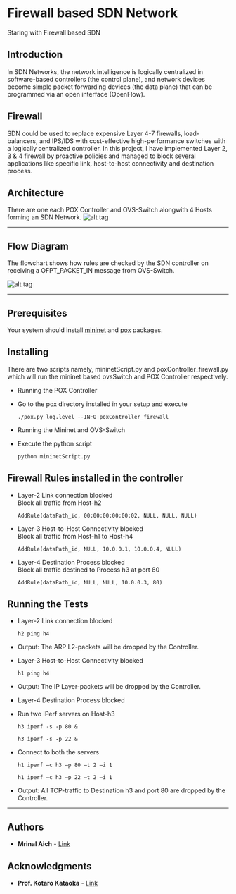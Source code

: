 # Firewall based SDN Network
Staring with Firewall based SDN

## Introduction
In SDN Networks, the network intelligence is logically centralized in software-based controllers (the control plane), and network devices become simple packet forwarding devices (the data plane) that can be programmed via an open interface (OpenFlow).

## Firewall
SDN could be used to replace expensive Layer 4-7 firewalls, load-balancers, and IPS/IDS with cost-effective high-performance switches with a logically centralized controller.
In this project, I have implemented Layer 2, 3 & 4 firewall by proactive policies and managed to block several applications like specific link, host-to-host connectivity and destination process.

## Architecture
There are one each POX Controller and OVS-Switch alongwith 4 Hosts forming an SDN Network.
![alt tag](https://github.com/MrinalAich/SDN/blob/master/Architecture.png)

---

## Flow Diagram  
The flowchart shows how rules are checked by the SDN controller on receiving a OFPT_PACKET_IN message from OVS-Switch.

![alt tag](https://github.com/MrinalAich/SDN/blob/master/FlowDiagram.png)

---

## Prerequisites  
Your system should install [mininet](http://mininet.org/download/) and [pox](https://openflow.stanford.edu/display/ONL/POX+Wiki#POXWiki-InstallingPOX) packages.

## Installing
There are two scripts namely, mininetScript.py and poxController_firewall.py which will run the mininet based ovsSwitch and POX Controller respectively.

* Running the POX Controller  
 * Go to the pox directory installed in your setup and execute  
   ```
   ./pox.py log.level --INFO poxController_firewall
   ```

* Running the Mininet and OVS-Switch  
 * Execute the python script  
   ```
   python mininetScript.py
   ```

## Firewall Rules installed in the controller
* Layer-2 Link connection blocked  
  Block all traffic from Host-h2  
  ```
  AddRule(dataPath_id, 00:00:00:00:00:02, NULL, NULL, NULL)
  ```
* Layer-3 Host-to-Host Connectivity blocked  
  Block all traffic from Host-h1 to Host-h4  
  ```
  AddRule(dataPath_id, NULL, 10.0.0.1, 10.0.0.4, NULL)
  ```
* Layer-4 Destination Process blocked  
  Block all traffic destined to Process h3 at port 80  
  ```
  AddRule(dataPath_id, NULL, NULL, 10.0.0.3, 80)
  ```

## Running the Tests
* Layer-2 Link connection blocked  
  ```
  h2 ping h4
  ```
 * Output: The ARP L2-packets will be dropped by the Controller.

* Layer-3 Host-to-Host Connectivity blocked  
  ```
  h1 ping h4
  ```
 * Output: The IP Layer-packets will be dropped by the Controller.

* Layer-4 Destination Process blocked  
 * Run two IPerf servers on Host-h3  
   ```
   h3 iperf -s -p 80 &
   
   h3 iperf -s -p 22 &
   ```
 * Connect to both the servers  
   ```
   h1 iperf –c h3 –p 80 –t 2 –i 1
   
   h1 iperf –c h3 –p 22 –t 2 –i 1
   ```
 * Output: All TCP-traffic to Destination h3 and port 80 are dropped by the Controller.

---

## Authors
* **Mrinal Aich** - [Link](http://cse.iith.ac.in/sites/default/files/Images/mtech%202016/CS16MTECH11009.pdf)

## Acknowledgments
* **Prof. Kotaro Kataoka** - [Link](http://cse.iith.ac.in/profile/faculty/kotaro/)
